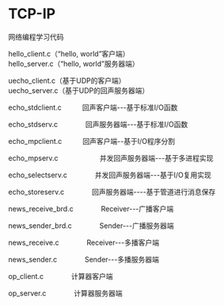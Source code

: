 # TCP-IP
网络编程学习代码

hello_client.c（“hello, world”客户端）<br>
hello_server.c（“hello, world”服务器端）

uecho_client.c（基于UDP的客户端）<br>
uecho_server.c（基于UDP的回声服务器端）

echo_stdclient.c　　　回声客户端---基于标准I/O函数

echo_stdserv.c　　　　回声服务器端---基于标准I/O函数

echo_mpclient.c　　　回声客户端--基于I/O程序分割

echo_mpserv.c　　　　　　并发回声服务器端---基于多进程实现

echo_selectserv.c　　　　并发回声服务器端---基于I/O复用实现

echo_storeserv.c　　　　回声服务器端----基于管道进行消息保存

news_receive_brd.c　　　　Receiver---广播客户端

news_sender_brd.c　　　　Sender---广播服务器端

news_receive.c　　　　Receiver---多播客户端

news_sender.c　　　　Sender---多播服务器端

op_client.c　　　　计算器客户端

op_server.c　　　　计算器服务器端
